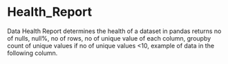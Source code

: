 # Health_Report
Data Health Report
determines the health of a dataset in pandas returns no of nulls, null%, no of rows, no of unique value of each column, groupby count of unique values if no of unique values <10, example of data in the following column.
